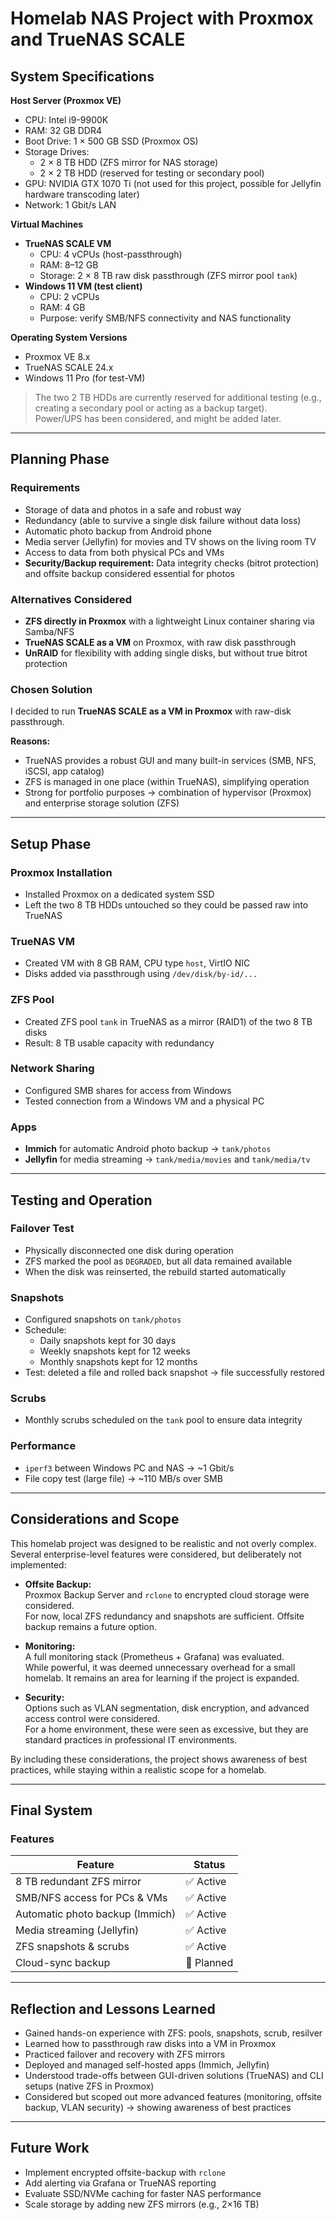 # Homelab NAS Project with Proxmox and TrueNAS SCALE

## System Specifications

**Host Server (Proxmox VE)**
- CPU: Intel i9-9900K
- RAM: 32 GB DDR4
- Boot Drive: 1 × 500 GB SSD (Proxmox OS)
- Storage Drives:
  - 2 × 8 TB HDD (ZFS mirror for NAS storage)
  - 2 × 2 TB HDD (reserved for testing or secondary pool)
- GPU: NVIDIA GTX 1070 Ti (not used for this project, possible for Jellyfin hardware transcoding later)
- Network: 1 Gbit/s LAN

**Virtual Machines**
- **TrueNAS SCALE VM**
  - CPU: 4 vCPUs (host-passthrough)
  - RAM: 8–12 GB
  - Storage: 2 × 8 TB raw disk passthrough (ZFS mirror pool `tank`)
- **Windows 11 VM (test client)**
  - CPU: 2 vCPUs
  - RAM: 4 GB
  - Purpose: verify SMB/NFS connectivity and NAS functionality

**Operating System Versions**
- Proxmox VE 8.x
- TrueNAS SCALE 24.x
- Windows 11 Pro (for test-VM)

> The two 2 TB HDDs are currently reserved for additional testing (e.g., creating a secondary pool or acting as a backup target).  
> Power/UPS has been considered, and might be added later.

---

## Planning Phase

### Requirements
- Storage of data and photos in a safe and robust way  
- Redundancy (able to survive a single disk failure without data loss)  
- Automatic photo backup from Android phone  
- Media server (Jellyfin) for movies and TV shows on the living room TV  
- Access to data from both physical PCs and VMs  
- **Security/Backup requirement:** Data integrity checks (bitrot protection) and offsite backup considered essential for photos  

### Alternatives Considered
- **ZFS directly in Proxmox** with a lightweight Linux container sharing via Samba/NFS  
- **TrueNAS SCALE as a VM** on Proxmox, with raw disk passthrough  
- **UnRAID** for flexibility with adding single disks, but without true bitrot protection  

### Chosen Solution
I decided to run **TrueNAS SCALE as a VM in Proxmox** with raw-disk passthrough.  

**Reasons:**
- TrueNAS provides a robust GUI and many built-in services (SMB, NFS, iSCSI, app catalog)  
- ZFS is managed in one place (within TrueNAS), simplifying operation  
- Strong for portfolio purposes → combination of hypervisor (Proxmox) and enterprise storage solution (ZFS)  

---

## Setup Phase

### Proxmox Installation
- Installed Proxmox on a dedicated system SSD  
- Left the two 8 TB HDDs untouched so they could be passed raw into TrueNAS  

### TrueNAS VM
- Created VM with 8 GB RAM, CPU type `host`, VirtIO NIC  
- Disks added via passthrough using `/dev/disk/by-id/...`  

### ZFS Pool
- Created ZFS pool `tank` in TrueNAS as a mirror (RAID1) of the two 8 TB disks  
- Result: 8 TB usable capacity with redundancy  

### Network Sharing
- Configured SMB shares for access from Windows  
- Tested connection from a Windows VM and a physical PC  

### Apps
- **Immich** for automatic Android photo backup → `tank/photos`  
- **Jellyfin** for media streaming → `tank/media/movies` and `tank/media/tv`  

---

## Testing and Operation

### Failover Test
- Physically disconnected one disk during operation  
- ZFS marked the pool as `DEGRADED`, but all data remained available  
- When the disk was reinserted, the rebuild started automatically  

### Snapshots
- Configured snapshots on `tank/photos`  
- Schedule:  
  - Daily snapshots kept for 30 days  
  - Weekly snapshots kept for 12 weeks  
  - Monthly snapshots kept for 12 months  
- Test: deleted a file and rolled back snapshot → file successfully restored  

### Scrubs
- Monthly scrubs scheduled on the `tank` pool to ensure data integrity  

### Performance
- `iperf3` between Windows PC and NAS → ~1 Gbit/s  
- File copy test (large file) → ~110 MB/s over SMB  

---

## Considerations and Scope

This homelab project was designed to be realistic and not overly complex.  
Several enterprise-level features were considered, but deliberately not implemented:

- **Offsite Backup:**  
  Proxmox Backup Server and `rclone` to encrypted cloud storage were considered.  
  For now, local ZFS redundancy and snapshots are sufficient. Offsite backup remains a future option.

- **Monitoring:**  
  A full monitoring stack (Prometheus + Grafana) was evaluated.  
  While powerful, it was deemed unnecessary overhead for a small homelab. It remains an area for learning if the project is expanded.

- **Security:**  
  Options such as VLAN segmentation, disk encryption, and advanced access control were considered.  
  For a home environment, these were seen as excessive, but they are standard practices in professional IT environments.

By including these considerations, the project shows awareness of best practices, while staying within a realistic scope for a homelab.

---

## Final System

### Features
| Feature                        | Status   |
|--------------------------------|----------|
| 8 TB redundant ZFS mirror      | ✅ Active |
| SMB/NFS access for PCs & VMs   | ✅ Active |
| Automatic photo backup (Immich)| ✅ Active |
| Media streaming (Jellyfin)     | ✅ Active |
| ZFS snapshots & scrubs         | ✅ Active |
| Cloud-sync backup              | 🔄 Planned |

---

## Reflection and Lessons Learned
- Gained hands-on experience with ZFS: pools, snapshots, scrub, resilver  
- Learned how to passthrough raw disks into a VM in Proxmox  
- Practiced failover and recovery with ZFS mirrors  
- Deployed and managed self-hosted apps (Immich, Jellyfin)  
- Understood trade-offs between GUI-driven solutions (TrueNAS) and CLI setups (native ZFS in Proxmox)  
- Considered but scoped out more advanced features (monitoring, offsite backup, VLAN security) → showing awareness of best practices  

---

## Future Work
- Implement encrypted offsite-backup with `rclone`  
- Add alerting via Grafana or TrueNAS reporting  
- Evaluate SSD/NVMe caching for faster NAS performance  
- Scale storage by adding new ZFS mirrors (e.g., 2×16 TB)  

